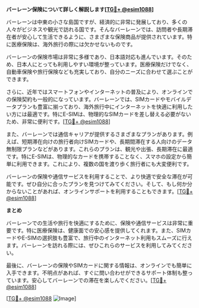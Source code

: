 **バーレーン保険について詳しく解説します[[TG💪+ @esim1088](https://t.me/s/esim1088)]**

バーレーンは中東の小さな島国ですが、経済的に非常に発展しており、多くの人々がビジネスや観光で訪れる国です。そんなバーレーンでは、訪問者や長期滞在者が安心して生活できるように、さまざまな保険商品が提供されています。特に医療保険は、海外旅行の際には欠かせないものです。

バーレーンの保険市場は非常に多様であり、日本語対応も進んでいます。そのため、日本人にとっても利用しやすい環境が整っています。医療保険だけでなく、自動車保険や旅行保険なども充実しており、自分のニーズに合わせて選ぶことができます。

さらに、近年ではスマートフォンやインターネットの普及により、オンラインでの保険契約も一般的になっています。バーレーンでは、SIMカードやモバイルデータプランも豊富に揃っており、海外旅行中にインターネットを快適に利用したい方には最適です。特にE-SIMは、物理的なSIMカードを差し替える必要がないため、非常に便利です。[[TG💪+ @esim1088](https://t.me/s/esim1088)]

また、バーレーンでは通信キャリアが提供するさまざまなプランがあります。例えば、短期滞在向けの旅行者向けSIMカードや、長期間滞在する人向けのデータ無制限プランなどがあります。これらのプランは、観光や出張、長期滞在に最適です。特にE-SIMは、物理的なカードを携帯することなく、スマホの設定から簡単に利用できます。これにより、複数の国を渡り歩く旅行者にも大変便利です。

バーレーンの保険や通信サービスを利用することで、より快適で安全な滞在が可能です。ぜひ自分に合ったプランを見つけてみてください。そして、もし何か分からないことがあれば、オンラインサポートを利用することもできます。[[TG💪+ @esim1088](https://t.me/s/esim1088)]

**まとめ**

バーレーンでの生活や旅行を快適にするために、保険や通信サービスは非常に重要です。特に医療保険は、健康面での安心感を提供してくれます。また、SIMカードやE-SIMの選択肢も豊富で、旅行中のインターネット利用もスムーズに行えます。バーレーンを訪れる際には、ぜひこれらのサービスを利用してみてください。

最後に、バーレーンの保険やSIMカードに関する情報は、オンラインでも簡単に入手できます。不明点があれば、すぐに問い合わせができるサポート体制も整っています。安心してバーレーンでの滞在を楽しんでください。[[TG💪+ @esim1088](https://t.me/s/esim1088)]

[[TG💪+ @esim1088](https://t.me/s/esim1088) ![Image](https://i.postimg.cc/Y0z9fWf4/image.png)]